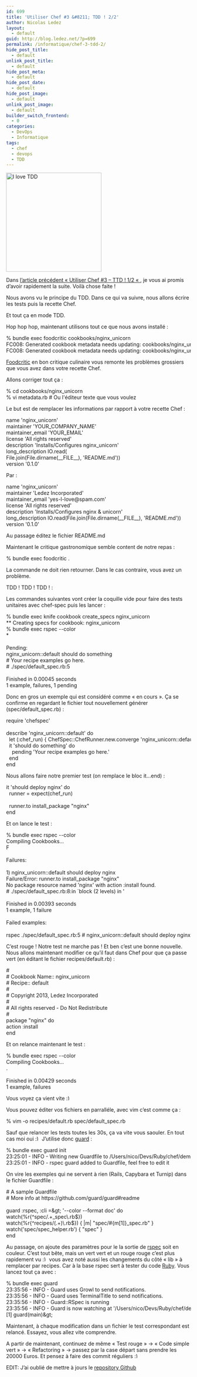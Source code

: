 ```yaml
---
id: 699
title: 'Utiliser Chef #3 &#8211; TDD ! 2/2'
author: Nicolas Ledez
layout:
  - default
guid: http://blog.ledez.net/?p=699
permalink: /informatique/chef-3-tdd-2/
hide_post_title:
  - default
unlink_post_title:
  - default
hide_post_meta:
  - default
hide_post_date:
  - default
hide_post_image:
  - default
unlink_post_image:
  - default
builder_switch_frontend:
  - 0
categories:
  - DevOps
  - Informatique
tags:
  - chef
  - devops
  - TDD
---
```

[<img class="alignnone" alt="I love TDD" src="http://blog.ledez.net/wp-content/uploads/2013/05/ILoveTdd.png" width="260" height="269" />][1]

Dans [l&rsquo;article précédent &laquo;&nbsp;Utiliser Chef #3 – TTD ! 1/2 &laquo;&nbsp;][2], je vous ai promis d&rsquo;avoir rapidement la suite. Voilà chose faite !

Nous avons vu le principe du TDD. Dans ce qui va suivre, nous allons écrire les tests puis la recette Chef.

Et tout ça en mode TDD.

<!--more-->

Hop hop hop, maintenant utilisons tout ce que nous avons installé :

<div class="codecolorer-container bash default" style="overflow:auto;white-space:nowrap;">
  <div class="bash codecolorer">
    <span class="sy0">%</span> bundle <span class="kw3">exec</span> foodcritic cookbooks<span class="sy0">/</span>nginx_unicorn<br /> FC008: Generated cookbook metadata needs updating: cookbooks<span class="sy0">/</span>nginx_unicorn<span class="sy0">/</span>metadata.rb:<span class="nu0">2</span><br /> FC008: Generated cookbook metadata needs updating: cookbooks<span class="sy0">/</span>nginx_unicorn<span class="sy0">/</span>metadata.rb:<span class="nu0">3</span>
  </div>
</div>

[Foodcritic][3] en bon critique culinaire vous remonte les problèmes grossiers que vous avez dans votre recette Chef.

Allons corriger tout ça :

<div class="codecolorer-container bash default" style="overflow:auto;white-space:nowrap;">
  <div class="bash codecolorer">
    <span class="sy0">%</span> <span class="kw3">cd</span> cookbooks<span class="sy0">/</span>nginx_unicorn<br /> <span class="sy0">%</span> <span class="kw2">vi</span> metadata.rb <span class="co0"># Ou l'éditeur texte que vous voulez</span>
  </div>
</div>

Le but est de remplacer les informations par rapport à votre recette Chef :

<div class="codecolorer-container text default" style="overflow:auto;white-space:nowrap;">
  <div class="text codecolorer">
    name 'nginx_unicorn'<br /> maintainer 'YOUR_COMPANY_NAME'<br /> maintainer_email 'YOUR_EMAIL'<br /> license 'All rights reserved'<br /> description 'Installs/Configures nginx_unicorn'<br /> long_description IO.read(<br /> File.join(File.dirname(__FILE__), 'README.md'))<br /> version '0.1.0'
  </div>
</div>

Par :

<div class="codecolorer-container text default" style="overflow:auto;white-space:nowrap;">
  <div class="text codecolorer">
    name 'nginx_unicorn'<br /> maintainer 'Ledez Incorporated'<br /> maintainer_email 'yes-I-love@spam.com'<br /> license 'All rights reserved'<br /> description 'Installs/Configures nginx & unicorn'<br /> long_description IO.read(File.join(File.dirname(__FILE__), 'README.md'))<br /> version '0.1.0'
  </div>
</div>

Au passage éditez le fichier README.md

Maintenant le critique gastronomique semble content de notre repas :

<div class="codecolorer-container bash default" style="overflow:auto;white-space:nowrap;">
  <div class="bash codecolorer">
    <span class="sy0">%</span> bundle <span class="kw3">exec</span> foodcritic .
  </div>
</div>

La commande ne doit rien retourner. Dans le cas contraire, vous avez un problème.

TDD ! TDD ! TDD ! :

Les commandes suivantes vont créer la coquille vide pour faire des tests unitaires avec chef-spec puis les lancer :

<div class="codecolorer-container bash default" style="overflow:auto;white-space:nowrap;">
  <div class="bash codecolorer">
    <span class="sy0">%</span> bundle <span class="kw3">exec</span> knife cookbook create_specs nginx_unicorn<br /> <span class="sy0">**</span> Creating specs <span class="kw1">for</span> cookbook: nginx_unicorn<br /> <span class="sy0">%</span> bundle <span class="kw3">exec</span> rspec <span class="re5">--color</span><br /> <span class="sy0">*</span><br /> <br /> Pending:<br /> nginx_unicorn::default should <span class="kw1">do</span> something<br /> <span class="co0"># Your recipe examples go here.</span><br /> <span class="co0"># ./spec/default_spec.rb:5</span><br /> <br /> Finished <span class="kw1">in</span> <span class="nu0">0.00045</span> seconds<br /> <span class="nu0">1</span> example, <span class="nu0"></span> failures, <span class="nu0">1</span> pending
  </div>
</div>

Donc en gros un exemple qui est considéré comme &laquo;&nbsp;en cours&nbsp;&raquo;. Ça se confirme en regardant le fichier tout nouvellement générer (spec/default_spec.rb) :

<div class="codecolorer-container ruby default" style="overflow:auto;white-space:nowrap;">
  <div class="ruby codecolorer">
    <span class="kw3">require</span> <span class="st0">'chefspec'</span><br /> <br /> describe <span class="st0">'nginx_unicorn::default'</span> <span class="kw1">do</span><br /> &nbsp; let <span class="br0">&#40;</span><span class="re3">:chef_run</span><span class="br0">&#41;</span> <span class="br0">&#123;</span> <span class="re2">ChefSpec::ChefRunner</span>.<span class="me1">new</span>.<span class="me1">converge</span> <span class="st0">'nginx_unicorn::default'</span> <span class="br0">&#125;</span><br /> &nbsp; it <span class="st0">'should do something'</span> <span class="kw1">do</span><br /> &nbsp; &nbsp; pending <span class="st0">'Your recipe examples go here.'</span><br /> &nbsp; <span class="kw1">end</span><br /> <span class="kw1">end</span>
  </div>
</div>

Nous allons faire notre premier test (on remplace le bloc it&#8230;end) :

<div class="codecolorer-container ruby default" style="overflow:auto;white-space:nowrap;">
  <div class="ruby codecolorer">
    it <span class="st0">'should deploy nginx'</span> <span class="kw1">do</span><br /> &nbsp; runner = expect<span class="br0">&#40;</span>chef_run<span class="br0">&#41;</span><br /> <br /> &nbsp; runner.<span class="me1">to</span> install_package <span class="st0">"nginx"</span><br /> <span class="kw1">end</span>
  </div>
</div>

Et on lance le test :

<div class="codecolorer-container bash default" style="overflow:auto;white-space:nowrap;">
  <div class="bash codecolorer">
    <span class="sy0">%</span> bundle <span class="kw3">exec</span> rspec <span class="re5">--color</span><br /> Compiling Cookbooks...<br /> F<br /> <br /> Failures:<br /> <br /> <span class="nu0">1</span><span class="br0">&#41;</span> nginx_unicorn::default should deploy nginx<br /> Failure<span class="sy0">/</span>Error: runner.to install_package <span class="st0">"nginx"</span><br /> No package resource named <span class="st_h">'nginx'</span> with action :install found.<br /> <span class="co0"># ./spec/default_spec.rb:8:in `block (2 levels) in '</span><br /> <br /> Finished <span class="kw1">in</span> <span class="nu0">0.00393</span> seconds<br /> <span class="nu0">1</span> example, <span class="nu0">1</span> failure<br /> <br /> Failed examples:<br /> <br /> rspec .<span class="sy0">/</span>spec<span class="sy0">/</span>default_spec.rb:<span class="nu0">5</span> <span class="co0"># nginx_unicorn::default should deploy nginx</span>
  </div>
</div>

C&rsquo;est rouge ! Notre test ne marche pas ! Et ben c&rsquo;est une bonne nouvelle. Nous allons maintenant modifier ce qu&rsquo;il faut dans Chef pour que ça passe vert (en éditant le fichier recipes/default.rb) :

<div class="codecolorer-container ruby default" style="overflow:auto;white-space:nowrap;">
  <div class="ruby codecolorer">
    <span class="co1">#</span><br /> <span class="co1"># Cookbook Name:: nginx_unicorn</span><br /> <span class="co1"># Recipe:: default</span><br /> <span class="co1">#</span><br /> <span class="co1"># Copyright 2013, Ledez Incorporated</span><br /> <span class="co1">#</span><br /> <span class="co1"># All rights reserved - Do Not Redistribute</span><br /> <span class="co1">#</span><br /> package <span class="st0">"nginx"</span> <span class="kw1">do</span><br /> action <span class="re3">:install</span><br /> <span class="kw1">end</span>
  </div>
</div>

Et on relance maintenant le test :

<div class="codecolorer-container bash default" style="overflow:auto;white-space:nowrap;">
  <div class="bash codecolorer">
    <span class="sy0">%</span> bundle <span class="kw3">exec</span> rspec <span class="re5">--color</span><br /> Compiling Cookbooks...<br /> .<br /> <br /> Finished <span class="kw1">in</span> <span class="nu0">0.00429</span> seconds<br /> <span class="nu0">1</span> example, <span class="nu0"></span> failures
  </div>
</div>

Vous voyez ça vient vite <img src="https://blog.ledez.net/wp-includes/images/smilies/simple-smile.png" alt=":)" class="wp-smiley" style="height: 1em; max-height: 1em;" />

Vous pouvez éditer vos fichiers en parralléle, avec vim c&rsquo;est comme ça :

<div class="codecolorer-container bash default" style="overflow:auto;white-space:nowrap;">
  <div class="bash codecolorer">
    <span class="sy0">%</span> <span class="kw2">vim</span> <span class="re5">-o</span> recipes<span class="sy0">/</span>default.rb spec<span class="sy0">/</span>default_spec.rb
  </div>
</div>

Sauf que relancer les tests toutes les 30s, ça va vite vous saouler. En tout cas moi oui <img src="https://blog.ledez.net/wp-includes/images/smilies/simple-smile.png" alt=":)" class="wp-smiley" style="height: 1em; max-height: 1em;" /> J&rsquo;utilise donc [guard][4] :

<div class="codecolorer-container bash default" style="overflow:auto;white-space:nowrap;">
  <div class="bash codecolorer">
    <span class="sy0">%</span> bundle <span class="kw3">exec</span> guard init<br /> <span class="nu0">23</span>:<span class="nu0">25</span>:01 - INFO - Writing new Guardfile to <span class="sy0">/</span>Users<span class="sy0">/</span>nico<span class="sy0">/</span>Devs<span class="sy0">/</span>Ruby<span class="sy0">/</span>chef<span class="sy0">/</span>demo<span class="sy0">/</span>cookbooks<span class="sy0">/</span>nginx_unicorn<span class="sy0">/</span>Guardfile<br /> <span class="nu0">23</span>:<span class="nu0">25</span>:01 - INFO - rspec guard added to Guardfile, feel <span class="kw2">free</span> to edit it
  </div>
</div>

On vire les exemples qui ne servent à rien (Rails, Capybara et Turnip) dans le fichier Guardfile :

<div class="codecolorer-container ruby default" style="overflow:auto;white-space:nowrap;">
  <div class="ruby codecolorer">
    <span class="co1"># A sample Guardfile</span><br /> <span class="co1"># More info at https://github.com/guard/guard#readme</span><br /> <br /> guard <span class="re3">:rspec</span>, <span class="re3">:cli</span> =<span class="sy0">&</span>gt; <span class="st0">'--color --format doc'</span> <span class="kw1">do</span><br /> watch<span class="br0">&#40;</span><span class="sy0">%</span>r<span class="br0">&#123;</span>^spec<span class="sy0">/</span>.<span class="sy0">+</span>_spec\.<span class="me1">rb</span>$<span class="br0">&#125;</span><span class="br0">&#41;</span><br /> watch<span class="br0">&#40;</span><span class="sy0">%</span>r<span class="br0">&#123;</span>^recipes<span class="sy0">/</span><span class="br0">&#40;</span>.<span class="sy0">+</span><span class="br0">&#41;</span>\.<span class="me1">rb</span>$<span class="br0">&#125;</span><span class="br0">&#41;</span> <span class="br0">&#123;</span> <span class="sy0">|</span>m<span class="sy0">|</span> <span class="st0">"spec/#{m[1]}_spec.rb"</span> <span class="br0">&#125;</span><br /> watch<span class="br0">&#40;</span><span class="st0">'spec/spec_helper.rb'</span><span class="br0">&#41;</span> <span class="br0">&#123;</span> <span class="st0">"spec"</span> <span class="br0">&#125;</span><br /> <span class="kw1">end</span>
  </div>
</div>

Au passage, on ajoute des paramètres pour le la sortie de [rspec][5] soit en couleur. C&rsquo;est tout bête, mais un vert vert et un rouge rouge c&rsquo;est plus rapidement vu <img src="https://blog.ledez.net/wp-includes/images/smilies/simple-smile.png" alt=":)" class="wp-smiley" style="height: 1em; max-height: 1em;" /> vous avez noté aussi les changements du côté &laquo;&nbsp;lib&nbsp;&raquo; à remplacer par recipes. Car à la base rspec sert à tester du code [Ruby][6]. Vous lancez tout ça avec :

<div class="codecolorer-container bash default" style="overflow:auto;white-space:nowrap;">
  <div class="bash codecolorer">
    <span class="sy0">%</span> bundle <span class="kw3">exec</span> guard<br /> <span class="nu0">23</span>:<span class="nu0">35</span>:<span class="nu0">56</span> - INFO - Guard uses Growl to send notifications.<br /> <span class="nu0">23</span>:<span class="nu0">35</span>:<span class="nu0">56</span> - INFO - Guard uses TerminalTitle to send notifications.<br /> <span class="nu0">23</span>:<span class="nu0">35</span>:<span class="nu0">56</span> - INFO - Guard::RSpec is running<br /> <span class="nu0">23</span>:<span class="nu0">35</span>:<span class="nu0">56</span> - INFO - Guard is now watching at <span class="st_h">'/Users/nico/Devs/Ruby/chef/demo/cookbooks/nginx_unicorn'</span><br /> <span class="br0">&#91;</span><span class="nu0">1</span><span class="br0">&#93;</span> guard<span class="br0">&#40;</span>main<span class="br0">&#41;</span><span class="sy0">&</span>gt;
  </div>
</div>

Maintenant, à chaque modification dans un fichier le test correspondant est relancé. Essayez, vous allez vite comprendre.

A partir de maintenant, continuez de même &laquo;&nbsp;Test rouge&nbsp;&raquo; -> &laquo;&nbsp;Code simple vert&nbsp;&raquo; -> &laquo;&nbsp;Refactoring&nbsp;&raquo; -> passez par la case départ sans prendre les 20000 Euros. Et pensez à faire des commit réguliers <img src="https://blog.ledez.net/wp-includes/images/smilies/simple-smile.png" alt=":)" class="wp-smiley" style="height: 1em; max-height: 1em;" />

EDIT: J&rsquo;ai oublié de mettre à jours le [repository Github][7]

 [1]: http://blog.ledez.net/wp-content/uploads/2013/05/ILoveTdd.png
 [2]: http://blog.ledez.net/divers/chef-3-ttd-1/ "Utiliser Chef #3 – TTD ! 1/2"
 [3]: http://acrmp.github.io/foodcritic/ "A lint tool for your Chef cookbooks"
 [4]: http://rubydoc.info/gems/guard/frames "Le site de Guard"
 [5]: http://rspec.info/ "Le site de rspec"
 [6]: http://www.ruby-lang.org/fr/ "Le site de référence de Ruby"
 [7]: https://github.com/nledez/chef-demo-repo/tree/article03 "Entrepôt à jour par rapport à l'article 3"